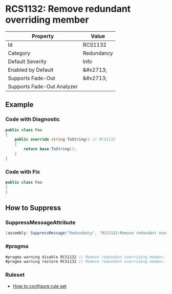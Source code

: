 # RCS1132: Remove redundant overriding member

| Property | Value |
| -------- | ----- |
| Id | RCS1132 |
| Category | Redundancy |
| Default Severity | Info |
| Enabled by Default | &\#x2713; |
| Supports Fade\-Out | &\#x2713; |
| Supports Fade\-Out Analyzer |  |

## Example

### Code with Diagnostic

```csharp
public class Foo
{
    public override string ToString() // RCS1132
    {
        return base.ToString();
    }
}
```

### Code with Fix

```csharp
public class Foo
{
}
```

## How to Suppress

### SuppressMessageAttribute

```csharp
[assembly: SuppressMessage("Redundancy", "RCS1132:Remove redundant overriding member.", Justification = "<Pending>")]
```

### \#pragma

```csharp
#pragma warning disable RCS1132 // Remove redundant overriding member.
#pragma warning restore RCS1132 // Remove redundant overriding member.
```

### Ruleset

* [How to configure rule set](../HowToConfigureAnalyzers.md)

